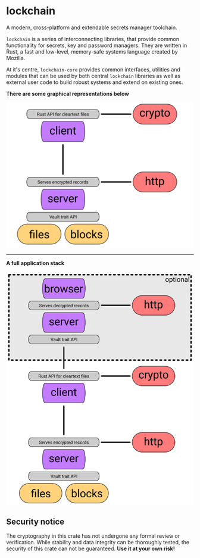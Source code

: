 # lockchain

A modern, cross-platform and extendable secrets manager toolchain.

`lockchain` is a series of interconnecting libraries, 
that provide common functionality
for secrets, key and password managers.
They are written in Rust, 
a fast and low-level, 
memory-safe systems language
created by Mozilla.

At it's centre, 
`lockchain-core` provides common interfaces, utilities and modules
that can be used by both central `lockchain` libraries
as well as external user code
to build robust systems
and extend on existing ones.

**There are some graphical representations below**

![](./assets/lockchain-simple.png)

---

**A full application stack**

![](./assets/lockchain-complete.png)


## Security notice

The cryptography in this crate has not undergone any formal review or verification. While stability and data integrity can be thoroughly tested, the security of this crate can not be guaranteed. **Use it at your own risk!**
